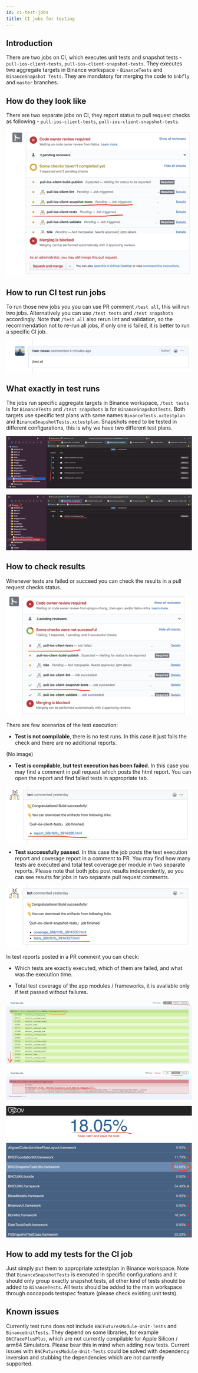 ```yaml
---
id: ci-test-jobs
title: CI jobs for testing
---
```


## Introduction

There are two jobs on CI, which executes unit tests and snapshot tests - `pull-ios-client-tests`, `pull-ios-client-snapshot-tests`. They executes two aggregate targets in Binance workspace - `BinanceTests` and `BinanceSnapshot Tests`. They are mandatory for merging the code to `bnbfly` and `master` branches.

## How do they look like

There are two separate jobs on CI, they report status to pull request checks as following - `pull-ios-client-tests`, `pull-ios-client-snapshot-tests`.

![Jobs](./jobs.jpg)

## How to run CI test run jobs

To run those new jobs you you can use PR comment `/test all`, this will run two jobs. Alternatively you can use `/test tests` and `/test snapshots` accordingly. Note that `/test all` also rerun lint and validation, so the recommendation not to re-run all jobs, if only one is failed, it is better to run a specific CI job.

![Run](./run.jpg)

## What exactly in test runs

The jobs run specific aggregate targets in Binance workspace, `/test tests` is for `BinanceTests` and `/test snapshots` is for `BinanceSnapshotTests`. Both targets use specific test plans with same names `BinanceTests.xctestplan` and `BinanceSnapshotTests.xctestplan`. Snapshots need to be tested in different configurations, this is why we have two different test plans.

![Tests content](./content-tests.jpg)

![Snapshots content](./content-snapshots.jpg)

## How to check results

Whenever tests are failed or succeed you can check the results in a pull request checks status.

![Job failure](./job-failure.jpg)

There are few scenarios of the test execution:

- **Test is not compilable**, there is no test runs. In this case it just fails the check and there are no additional reports.

(No image)

- **Test is compilable, but test execution has been failed**. In this case you may find a comment in pull request which posts the html report. You can open the report and find failed tests in appropriate tab.

![Test failure](./test-failure.jpg)

- **Test successfully passed**. In this case the job posts the test execution report and coverage report in a comment to PR. You may find how many tests are executed and total test coverage per module in two separate reports. Please note that both jobs post results independently, so you can see results for jobs in two separate pull request comments.

![Test success](./test-success.jpg)

In test reports posted in a PR comment you can check:

- Which tests are exactly executed, which of them are failed, and what was the execution time.

- Total test coverage of the app modules / frameworks, it is available only if test passed without failures.

![Report success](./report-success.jpg)

![Report failure](./report-failure.jpg)

![Coverage](./coverage.jpg)

## How to add my tests for the CI job

Just simply put them to appropriate xctestplan in Binance workspace. Note that `BinanceSnapshotTests` is executed in specific configurations and it should only group exactly snapshot tests, all other kind of tests should be added to `BinanceTests`. All tests should be added to the main workspace through cocoapods testspec feature (please check existing unit tests).

## Known issues

Currently test runs does not include `BNCFuturesModule-Unit-Tests` and `BinanceUnitTests`. They depend on some libraries, for example `BNCFacePlusPlus`, which are not currently compilable for Apple Silicon / arm64 Simulators. Please bear this in mind when adding new tests. Current issues with `BNCFuturesModule-Unit-Tests` could be solved with dependency inversion and stubbing the dependencies which are not currently supported.
